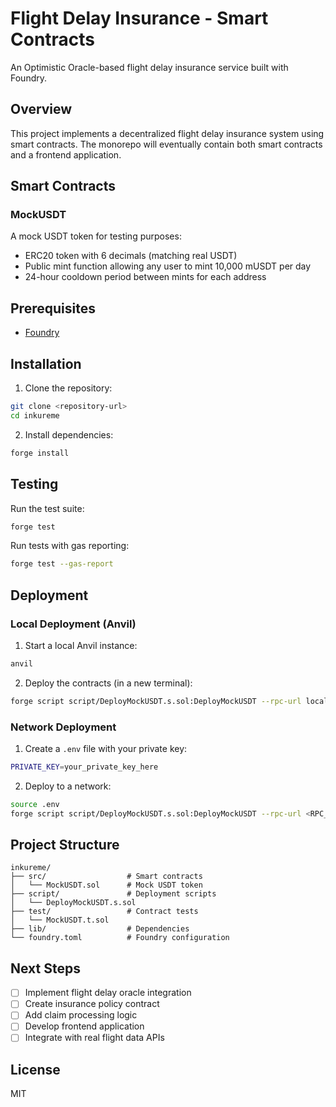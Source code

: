 # Flight Delay Insurance - Smart Contracts

An Optimistic Oracle-based flight delay insurance service built with Foundry.

## Overview

This project implements a decentralized flight delay insurance system using smart contracts. The monorepo will eventually contain both smart contracts and a frontend application.

## Smart Contracts

### MockUSDT
A mock USDT token for testing purposes:
- ERC20 token with 6 decimals (matching real USDT)
- Public mint function allowing any user to mint 10,000 mUSDT per day
- 24-hour cooldown period between mints for each address

## Prerequisites

- [Foundry](https://book.getfoundry.sh/getting-started/installation)

## Installation

1. Clone the repository:
```bash
git clone <repository-url>
cd inkureme
```

2. Install dependencies:
```bash
forge install
```

## Testing

Run the test suite:
```bash
forge test
```

Run tests with gas reporting:
```bash
forge test --gas-report
```

## Deployment

### Local Deployment (Anvil)

1. Start a local Anvil instance:
```bash
anvil
```

2. Deploy the contracts (in a new terminal):
```bash
forge script script/DeployMockUSDT.s.sol:DeployMockUSDT --rpc-url localhost --broadcast -vvvv --sig "runLocal()"
```

### Network Deployment

1. Create a `.env` file with your private key:
```bash
PRIVATE_KEY=your_private_key_here
```

2. Deploy to a network:
```bash
source .env
forge script script/DeployMockUSDT.s.sol:DeployMockUSDT --rpc-url <RPC_URL> --broadcast -vvvv
```

## Project Structure

```
inkureme/
├── src/                  # Smart contracts
│   └── MockUSDT.sol      # Mock USDT token
├── script/               # Deployment scripts
│   └── DeployMockUSDT.s.sol
├── test/                 # Contract tests
│   └── MockUSDT.t.sol
├── lib/                  # Dependencies
└── foundry.toml          # Foundry configuration
```

## Next Steps

- [ ] Implement flight delay oracle integration
- [ ] Create insurance policy contract
- [ ] Add claim processing logic
- [ ] Develop frontend application
- [ ] Integrate with real flight data APIs

## License

MIT